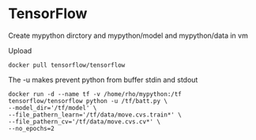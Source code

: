 # TensorFlow

Create mypython dirctory and mypython/model and mypython/data in vm

Upload

```
docker pull tensorflow/tensorflow
```

The -u makes prevent python from buffer stdin and stdout
```
docker run -d --name tf -v /home/rho/mypython:/tf tensorflow/tensorflow python -u /tf/batt.py \
--model_dir='/tf/model' \
--file_pathern_learn='/tf/data/move.cvs.train*' \
--file_pathern_cv='/tf/data/move.cvs.cv*' \
--no_epochs=2
```
